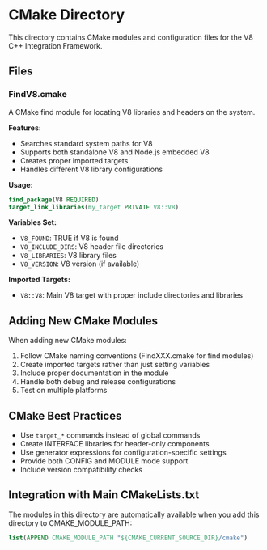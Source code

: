 # CMake Directory

This directory contains CMake modules and configuration files for the V8 C++ Integration Framework.

## Files

### FindV8.cmake
A CMake find module for locating V8 libraries and headers on the system.

**Features:**
- Searches standard system paths for V8
- Supports both standalone V8 and Node.js embedded V8
- Creates proper imported targets
- Handles different V8 library configurations

**Usage:**
```cmake
find_package(V8 REQUIRED)
target_link_libraries(my_target PRIVATE V8::V8)
```

**Variables Set:**
- `V8_FOUND`: TRUE if V8 is found
- `V8_INCLUDE_DIRS`: V8 header file directories
- `V8_LIBRARIES`: V8 library files
- `V8_VERSION`: V8 version (if available)

**Imported Targets:**
- `V8::V8`: Main V8 target with proper include directories and libraries

## Adding New CMake Modules

When adding new CMake modules:

1. Follow CMake naming conventions (FindXXX.cmake for find modules)
2. Create imported targets rather than just setting variables
3. Include proper documentation in the module
4. Handle both debug and release configurations
5. Test on multiple platforms

## CMake Best Practices

- Use `target_*` commands instead of global commands
- Create INTERFACE libraries for header-only components
- Use generator expressions for configuration-specific settings
- Provide both CONFIG and MODULE mode support
- Include version compatibility checks

## Integration with Main CMakeLists.txt

The modules in this directory are automatically available when you add this directory to CMAKE_MODULE_PATH:

```cmake
list(APPEND CMAKE_MODULE_PATH "${CMAKE_CURRENT_SOURCE_DIR}/cmake")
```
